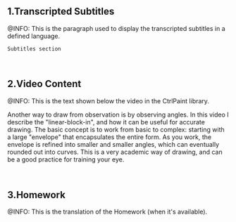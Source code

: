 ﻿<h2>1.Transcripted Subtitles</h2>
﻿@INFO: This is the paragraph used to display the transcripted subtitles in a defined language.

```
Subtitles section
```

﻿<br/><h2>2.Video Content</h2>
﻿@INFO: This is the text shown below the video in the CtrlPaint library.

Another way to draw from observation is by observing angles. In this video I describe the "linear-block-in", and how it can be useful for accurate drawing. The basic concept is to work from basic to complex: starting with a large "envelope" that encapsulates the entire form. As you work, the envelope is refined into smaller and smaller angles, which can eventually rounded out into curves. This is a very academic way of drawing, and can be a good practice for training your eye.

﻿<br/><h2>3.Homework</h2>
﻿@INFO: This is the translation of the Homework (when it's available).
